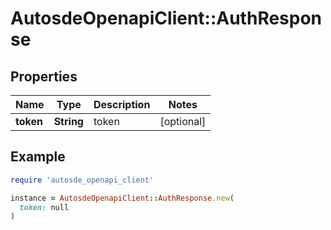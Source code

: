 # AutosdeOpenapiClient::AuthResponse

## Properties

| Name | Type | Description | Notes |
| ---- | ---- | ----------- | ----- |
| **token** | **String** | token | [optional] |

## Example

```ruby
require 'autosde_openapi_client'

instance = AutosdeOpenapiClient::AuthResponse.new(
  token: null
)
```


